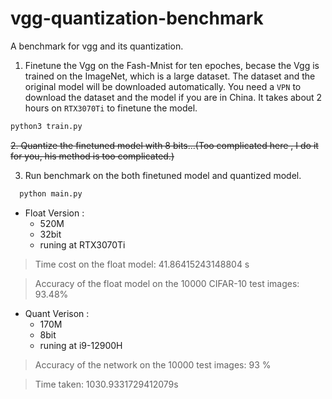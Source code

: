 # vgg-quantization-benchmark
A benchmark for vgg and its quantization.

1. Finetune the Vgg on the Fash-Mnist for ten epoches,
becase the Vgg is trained on the ImageNet, which is a large dataset. 
The dataset and the original model will be downloaded automatically.
You need a `VPN` to download the dataset and the model if you are in China.
It takes about 2 hours on `RTX3070Ti` to finetune the model.


```bash
python3 train.py
```

~~2. Quantize the finetuned model with 8 bits...(Too complicated here , I do it for you, 
his method is too complicated.)~~


3. Run benchmark on the both finetuned model and quantized model.

```bash
  python main.py
```

- Float Version  :
  - 520M
  - 32bit
  - runing at RTX3070Ti
> Time cost on the float model: 41.86415243148804  s

> Accuracy of the float model on the 10000 CIFAR-10 test images: 93.48%

- Quant Verison :
  - 170M
  - 8bit
  - runing at i9-12900H
> Accuracy of the network on the 10000 test images: 93 %

>Time taken: 1030.9331729412079s